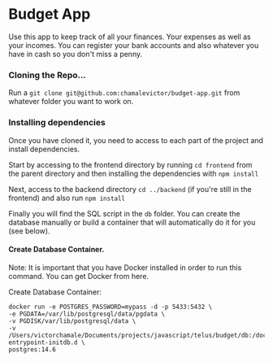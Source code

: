 # Budget App 
Use this app to keep track of all your finances. Your expenses as well as your incomes. You can register your bank accounts and also whatever you have in cash so you don't miss a penny.



### Cloning the Repo...
Run a ``` git clone git@github.com:chamalevictor/budget-app.git ``` from whatever folder you want to work on.



### Installing dependencies
Once you have cloned it, you need to access to each part of the project and install dependencies.

Start by accessing to the frontend directory by running ``` cd frontend ``` from the parent directory and then installing the dependencies with ``` npm install ```

Next, access to the backend directory ``` cd ../backend ``` (if you're still in the frontend) and also run ``` npm install ```

Finally you will find the SQL script in the ``` db ``` folder. You can create the database manually or build a container that will automatically do it for you (see below).



#### Create Database Container.
Note: It is important that you have Docker installed in order to run this command. You can get Docker from here. 

Create Database Container:
```
docker run -e POSTGRES_PASSWORD=mypass -d -p 5433:5432 \
-e PGDATA=/var/lib/postgresql/data/pgdata \
-v PGDISK/var/lib/postgresql/data \
-v /Users/victorchamale/Documents/projects/javascript/telus/budget/db:/docker-entrypoint-initdb.d \
postgres:14.6
```
